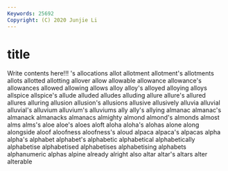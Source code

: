 ```yaml
---
Keywords: 25692
Copyright: (C) 2020 Junjie Li
---
```


# title

Write contents here!!!
's 
allocations 
allot
allotment 
allotment's 
allotments 
allots 
allotted 
allotting 
allover 
allow 
allowable 
allowance
allowance's 
allowances 
allowed 
allowing 
allows 
alloy 
alloy's 
alloyed 
alloying 
alloys
allspice 
allspice's 
allude 
alluded 
alludes 
alluding 
allure 
allure's 
allured 
allures
alluring 
allusion 
allusion's 
allusions 
allusive 
allusively 
alluvia 
alluvial 
alluvial's 
alluvium
alluvium's 
alluviums 
ally 
ally's 
allying 
almanac 
almanac's 
almanack 
almanacks 
almanacs
almighty 
almond 
almond's 
almonds 
almost 
alms 
alms's 
aloe 
aloe's 
aloes
aloft 
aloha 
aloha's 
alohas 
alone 
along 
alongside 
aloof 
aloofness 
aloofness's
aloud 
alpaca 
alpaca's 
alpacas 
alpha 
alpha's 
alphabet 
alphabet's 
alphabetic 
alphabetical
alphabetically 
alphabetise 
alphabetised 
alphabetises 
alphabetising 
alphabets 
alphanumeric 
alphas 
alpine 
already
alright 
also 
altar 
altar's 
altars 
alter 
alterable 
